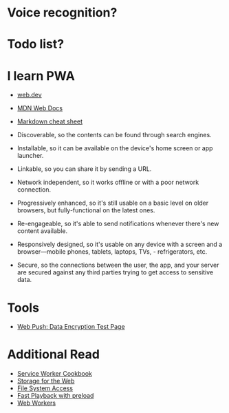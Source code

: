 # Voice recognition?
# Todo list?

# I learn PWA
- [web.dev](https://web.dev/)
- [MDN Web Docs](https://developer.mozilla.org/en-US/docs/Web/Progressive_web_apps)
- [Markdown cheat sheet](https://www.markdownguide.org/cheat-sheet/)

- Discoverable, so the contents can be found through search engines.
- Installable, so it can be available on the device's home screen or app launcher.
- Linkable, so you can share it by sending a URL.
- Network independent, so it works offline or with a poor network connection.
- Progressively enhanced, so it's still usable on a basic level on older browsers, but fully-functional on the latest ones.
- Re-engageable, so it's able to send notifications whenever there's new content available.
- Responsively designed, so it's usable on any device with a screen and a browser—mobile phones, tablets, laptops, TVs, - refrigerators, etc.
- Secure, so the connections between the user, the app, and your server are secured against any third parties trying to get access to sensitive data.

# Tools
- [Web Push: Data Encryption Test Page](https://jrconlin.github.io/WebPushDataTestPage/)

# Additional Read
- [Service Worker Cookbook](https://github.com/mozilla/serviceworker-cookbook)
- [Storage for the Web](https://web.dev/storage-for-the-web/)
- [File System Access](https://web.dev/file-system-access/)
- [Fast Playback with preload](https://web.dev/fast-playback-with-preload/)
- [Web Workers](https://developer.mozilla.org/en-US/docs/Web/API/Web_Workers_API)